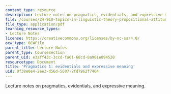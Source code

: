 ```yaml
---
content_type: resource
description: Lecture notes on pragmatics, evidentials, and expressive meaning.
file: /courses/24-910-topics-in-linguistic-theory-propositional-attitudes-spring-2009/0f38e0e42ee3d56d56072fd7962f7464_MIT24_910s09_lec08.pdf
file_type: application/pdf
learning_resource_types:
- Lecture Notes
license: https://creativecommons.org/licenses/by-nc-sa/4.0/
ocw_type: OCWFile
parent_title: Lecture Notes
parent_type: CourseSection
parent_uid: e3aff43c-3ccd-fa61-68cd-8a901e094528
resourcetype: Document
title: 'Pragmatics 1: evidentials and expressive meaning'
uid: 0f38e0e4-2ee3-d56d-5607-2fd7962f7464
---
```

Lecture notes on pragmatics, evidentials, and expressive meaning.